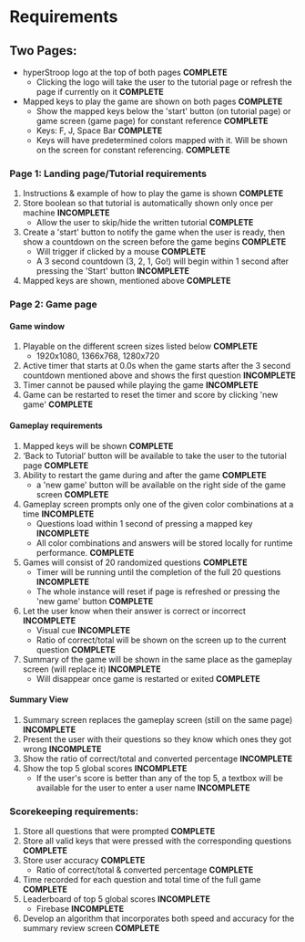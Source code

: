 # Requirements
## Two Pages:
* hyperStroop logo at the top of both pages **COMPLETE**
    * Clicking the logo will take the user to the tutorial page or refresh the page if currently on it **COMPLETE**
* Mapped keys to play the game are shown on both pages **COMPLETE**
    * Show the mapped keys below the 'start' button (on tutorial page) or game screen (game page) for constant reference **COMPLETE**
    * Keys: F, J, Space Bar **COMPLETE**
    * Keys will have predetermined colors mapped with it. Will be shown on the screen for constant referencing. **COMPLETE**
### Page 1: Landing page/Tutorial requirements
1. Instructions & example of how to play the game is shown **COMPLETE**
2. Store boolean so that tutorial is automatically shown only once per machine **INCOMPLETE**
    * Allow the user to skip/hide the written tutorial **COMPLETE**
3. Create a 'start' button to notify the game when the user is ready, then show a countdown on the screen before the game begins **COMPLETE**
    * Will trigger if clicked by a mouse **COMPLETE**
    * A 3 second countdown (3, 2, 1, Go!) will begin within 1 second after pressing the 'Start' button **INCOMPLETE**
4. Mapped keys are shown, mentioned above **COMPLETE**
### Page 2: Game page
#### Game window
1. Playable on the different screen sizes listed below **COMPLETE**
    * 1920x1080, 1366x768, 1280x720
2. Active timer that starts at 0.0s when the game starts after the 3 second countdown mentioned above and shows the first question **INCOMPLETE**
3. Timer cannot be paused while playing the game **INCOMPLETE**
4. Game can be restarted to reset the timer and score by clicking 'new game' **COMPLETE**
#### Gameplay requirements
1. Mapped keys will be shown **COMPLETE**
2. ‘Back to Tutorial’ button will be available to take the user to the tutorial page **COMPLETE**
3. Ability to restart the game during and after the game **COMPLETE**
    * a 'new game' button will be available on the right side of the game screen **COMPLETE**
4. Gameplay screen prompts only one of the given color combinations at a time **INCOMPLETE**
    * Questions load within 1 second of pressing a mapped key **INCOMPLETE**
    * All color combinations and answers will be stored locally for runtime performance. **COMPLETE**
5. Games will consist of 20 randomized questions **COMPLETE**
    * Timer will be running until the completion of the full 20 questions **INCOMPLETE**
    * The whole instance will reset if page is refreshed or pressing the 'new game' button **COMPLETE**
6. Let the user know when their answer is correct or incorrect **INCOMPLETE**
    * Visual cue **INCOMPLETE**
    * Ratio of correct/total will be shown on the screen up to the current question **COMPLETE**
7. Summary of the game will be shown in the same place as the gameplay screen (will replace it) **INCOMPLETE**
    * Will disappear once game is restarted or exited **COMPLETE**
#### Summary View
1. Summary screen replaces the gameplay screen (still on the same page) **INCOMPLETE**
2. Present the user with their questions so they know which ones they got wrong **INCOMPLETE**
3. Show the ratio of correct/total and converted percentage **INCOMPLETE**
4. Show the top 5 global scores **INCOMPLETE**
    * If the user's score is better than any of the top 5, a textbox will be available for the user to enter a user name **INCOMPLETE**
### Scorekeeping requirements: 
1. Store all questions that were prompted **COMPLETE**
2. Store all valid keys that were pressed with the corresponding questions **COMPLETE**
3. Store user accuracy **COMPLETE**
    * Ratio of correct/total & converted percentage **COMPLETE**
4. Time recorded for each question and total time of the full game **COMPLETE**
5. Leaderboard of top 5 global scores **INCOMPLETE**
    * Firebase **INCOMPLETE**
6. Develop an algorithm that incorporates both speed and accuracy for the summary review screen **COMPLETE**
